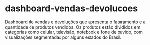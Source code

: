 # dashboard-vendas-devolucoes
Dashboard de vendas e devoluções que apresenta o faturamento e a quantidade de produtos vendidos. Os produtos estão divididos em categorias como celular, televisão, notebook e fone de ouvido, com visualizações segmentadas por alguns estados do Brasil.
